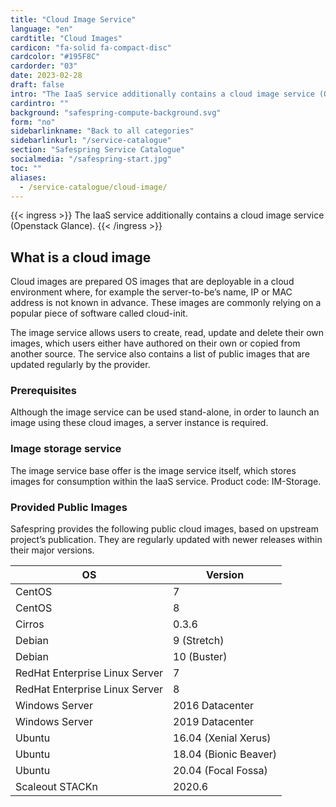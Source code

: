 ```yaml
---
title: "Cloud Image Service"
language: "en"
cardtitle: "Cloud Images"
cardicon: "fa-solid fa-compact-disc"
cardcolor: "#195F8C"
cardorder: "03"
date: 2023-02-28
draft: false
intro: "The IaaS service additionally contains a cloud image service (Openstack Glance)."
cardintro: ""
background: "safespring-compute-background.svg"
form: "no"
sidebarlinkname: "Back to all categories"
sidebarlinkurl: "/service-catalogue"
section: "Safespring Service Catalogue"
socialmedia: "/safespring-start.jpg"
toc: ""
aliases:
  - /service-catalogue/cloud-image/
---
```


{{< ingress >}}
The IaaS service additionally contains a cloud image service (Openstack Glance).
{{< /ingress >}}

## What is a cloud image

Cloud images are prepared OS images that are deployable in a cloud environment where, for example the server-to-be’s name, IP or MAC address is not known in advance. These images are commonly relying on a popular piece of software called cloud-init.

The image service allows users to create, read, update and delete their own images, which users either have authored on their own or copied from another source. The service also contains a list of public images that are updated regularly by the provider.

### Prerequisites

Although the image service can be used stand-alone, in order to launch an image using these cloud images, a server instance is required.

### Image storage service

The image service base offer is the image service itself, which stores images for consumption within the IaaS service. Product code: IM-Storage.

### Provided Public Images

Safespring provides the following public cloud images, based on upstream project’s publication. They are regularly updated with newer releases within their major versions.

| OS                             | Version               |
| ------------------------------ | --------------------- |
| CentOS                         | 7                     |
| CentOS                         | 8                     |
| Cirros                         | 0.3.6                 |
| Debian                         | 9 (Stretch)           |
| Debian                         | 10 (Buster)           |
| RedHat Enterprise Linux Server | 7                     |
| RedHat Enterprise Linux Server | 8                     |
| Windows Server                 | 2016 Datacenter       |
| Windows Server                 | 2019 Datacenter       |
| Ubuntu                         | 16.04 (Xenial Xerus)  |
| Ubuntu                         | 18.04 (Bionic Beaver) |
| Ubuntu                         | 20.04 (Focal Fossa)   |
| Scaleout STACKn                | 2020.6                |
